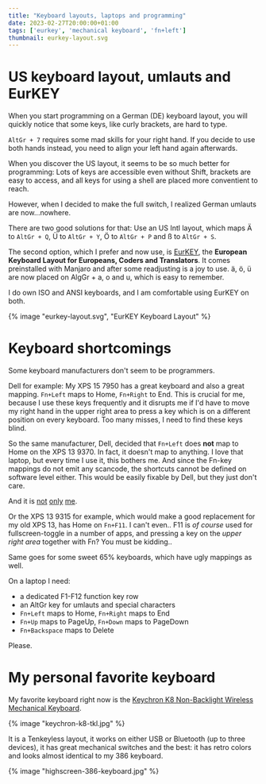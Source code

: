 ```yaml
---
title: "Keyboard layouts, laptops and programming"
date: 2023-02-27T20:00:00+01:00
tags: ['eurkey', 'mechanical keyboard', 'fn+left']
thumbnail: eurkey-layout.svg
---
```


# US keyboard layout, umlauts and EurKEY

When you start programming on a German (DE) keyboard layout, you will
quickly notice that some keys, like curly brackets, are hard to type.

`AltGr + 7` requires some mad skills for your right hand.
If you decide to use both hands instead, you need to align your left hand again afterwards.

When you discover the US layout, it seems to be so much better for programming:
Lots of keys are accessible even without Shift, brackets are easy to access,
and all keys for using a shell are placed more conventient to reach.

However, when I decided to make the full switch, I realized German umlauts
are now...nowhere.

There are two good solutions for that: Use an US Intl layout, which maps
Ä to `AltGr + Q`, Ü to `AltGr + Y`, Ö to `AltGr + P` and ß to `AltGr + S`.

The second option, which I prefer and now use, is [EurKEY](https://eurkey.steffen.bruentjen.eu/),
the **European Keyboard Layout for Europeans, Coders and Translators**.
It comes preinstalled with Manjaro and after some readjusting is a joy to use.
ä, ö, ü are now placed on AlgGr + a, o and u, which is easy to remember.

I do own ISO and ANSI keyboards, and I am comfortable using EurKEY on both.

{% image "eurkey-layout.svg", "EurKEY Keyboard Layout" %}

# Keyboard shortcomings

Some keyboard manufacturers don't seem to be programmers.

Dell for example: My XPS 15 7950 has a great keyboard and also a great mapping.
`Fn+Left` maps to Home, `Fn+Right` to End.
This is crucial for me, because I use these keys frequently
and it disrupts me if I'd have to move my right hand in the upper right area to press a key
which is on a different position on every keyboard. Too many misses, I need to find these keys blind.

So the same manufacturer, Dell, decided that `Fn+Left` does **not** map to Home
on the XPS 13 9370. In fact, it doesn't map to anything.
I love that laptop, but every time I use it, this bothers me.
And since the Fn-key mappings do not emit any scancode, the shortcuts cannot be defined on software level either.
This would be easily fixable by Dell, but they just don't care.

And it is [not](https://www.dell.com/community/XPS/Control-Home-Control-End-Keys/td-p/6212592)
[only](https://www.dell.com/community/XPS/Please-re-map-Fn-Left-and-Fn-Right-to-Home-and-End-on-the-new/td-p/7649522)
[me](https://www.dell.com/community/XPS/XPS-13-9300-Map-fn-left-and-fn-right-to-Home-and-End/td-p/7529433).

Or the XPS 13 9315 for example, which would make a good replacement for my old XPS 13,
has Home on `Fn+F11`. I can't even..
F11 is *of course* used for fullscreen-toggle in a number of apps, and pressing
a key on the *upper right area* together with Fn? You must be kidding..

Same goes for some sweet 65% keyboards, which have ugly mappings as well.

On a laptop I need:

- a dedicated F1-F12 function key row
- an AltGr key for umlauts and special characters
- `Fn+Left` maps to Home, `Fn+Right` maps to End
- `Fn+Up` maps to PageUp, `Fn+Down` maps to PageDown
- `Fn+Backspace` maps to Delete

Please.

# My personal favorite keyboard

My favorite keyboard right now is the
[Keychron K8 Non-Backlight Wireless Mechanical Keyboard](https://www.keychron.com/products/keychron-k8-non-backlight-wireless-mechanical-keyboard).

{% image "keychron-k8-tkl.jpg" %}

It is a Tenkeyless layout, it works on either USB or Bluetooth (up to three devices),
it has great mechanical switches and the best: it has retro colors and looks almost identical to my 386 keyboard.

{% image "highscreen-386-keyboard.jpg" %}
